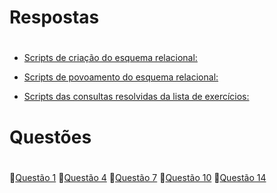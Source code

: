 # Respostas <h1>
 
- [Scripts de criação do esquema relacional:](https://github.com/marlemM/ProjetoDeAdmBancoDeDados2/blob/main/tarefas/t01/tarefa01-create.sql)

- [Scripts de povoamento do esquema relacional:](https://github.com/marlemM/ProjetoDeAdmBancoDeDados2/blob/main/tarefas/t01/tarefa01-inserts.sql)

- [Scripts das consultas resolvidas da lista de exercícios:](https://github.com/marlemM/ProjetoDeAdmBancoDeDados2/tree/main/tarefas/t01)

# Questões <h1>
 
💾[Questão 1](https://github.com/marlemM/ProjetoDeAdmBancoDeDados2/blob/main/tarefas/t01/tarefa01-q01.sql)
💾[Questão 4](https://github.com/marlemM/ProjetoDeAdmBancoDeDados2/blob/main/tarefas/t01/tarefa01-q04.sql) 
💾[Questão 7](https://github.com/marlemM/ProjetoDeAdmBancoDeDados2/blob/main/tarefas/t01/tarefa01-q07.sql) 
💾[Questão 10](https://github.com/marlemM/ProjetoDeAdmBancoDeDados2/blob/main/tarefas/t01/tarefa01-q10.sql) 
💾[Questão 14](https://github.com/marlemM/ProjetoDeAdmBancoDeDados2/blob/main/tarefas/t01/tarefa01-q14.sql)